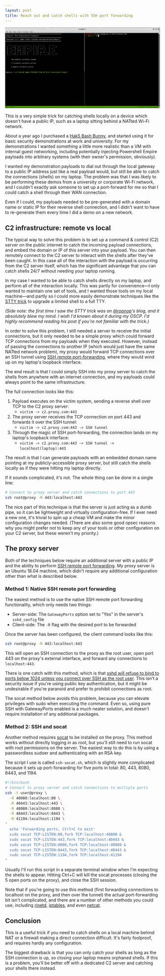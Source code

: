 ```yaml
---
layout: post
title: Reach out and catch shells with SSH port forwarding
---
```


![Catching an Empire listener using SSH port forwarding](../images/shellcatching.png)

This is a very simple trick for catching shells locally on a device which doesn't have a public IP, such as a laptop sitting behind a NATted Wi-Fi network.

About a year ago I purchased a [Hak5 Bash Bunny](https://hakshop.com/products/bash-bunny), and started using it for basic security demonstrations at work and university. For my demonstrations I wanted something a little more realistic than a VM with internal guest networking, including potentially injecting Powershell Empire payloads into arbitrary systems (with their owner's permission, obviously). 

I wanted my demonstration payloads to dial out through the local gateway to a public IP address just like a real payload would, but still be able to catch the connections (shells) on my laptop. The problem was that I was likely to be performing these demos from a university or corporate Wi-Fi network, and I couldn't exactly ask someone to set up a port-forward for me so that I could catch a shell through their WAN connection.

Even if I could, my payloads needed to be pre-generated with a domain name or static IP for their reverse shell connection, and I didn't want to have to re-generate them every time I did a demo on a new network.

## C2 infrastructure: remote vs local

The typical way to solve this problem is to set up a command & control (C2) server on the public internet to catch the incoming payload connections, and embed the domain or IP of this server into your payload. You can then remotely connect to the C2 server to interact with the shells after they've been caught. In this case all of the interaction with the payload is occurring from the C2 server itself, which has the significant advantage that you can catch shells 24/7 without needing your laptop running.

In my case I wanted to be able to catch shells directly on my laptop, and perform all of the interaction locally. This was partly for convenience—I only wanted to maintain one set of tools, and I wanted those tools on my local machine—and partly so I could more easily demonstrate techniques like the [STTY trick](https://blog.ropnop.com/upgrading-simple-shells-to-fully-interactive-ttys/#method3upgradingfromnetcatwithmagic) to upgrade a limited shell to a full TTY.  

*(Side note: the first time I saw the STTY trick was on [@ropnop](https://twitter.com/ropnop)'s blog, and it absolutely blew my mind. I wish I'd known about it during my OSCP. I'd highly recommend reading his post if you're not familiar with the trick.)*

In order to solve this problem, I still needed a server to receive the initial connections, but it only needed to be a simple proxy which could forward TCP connections from my payloads when they executed. However, instead of passing the connections to another IP (which would just have the same NATted network problem), my proxy would forward TCP connections over an SSH tunnel using [SSH remote port-forwarding](https://www.ssh.com/ssh/tunneling/example#sec-Remote-Forwarding), where they would wind up on my laptop's loopback interface. 

The end result is that I could simply SSH into my proxy server to catch the shells from anywhere with an internet connection, and my payloads could always point to the same infrastructure.

The full connection looks like this:

1. Payload executes on the victim system, sending a reverse shell over TCP to the C2 proxy server:
   - `victim -> c2.proxy.com:443`
2. The proxy server receives the TCP connection on port 443 and forwards it over the SSH tunnel: 
   - `victim -> c2.proxy.com:443 -> SSH tunnel`
1. Through the magic of SSH port-forwarding, the connection lands on my laptop's loopback interface:
   - `victim -> c2.proxy.com:443 -> SSH tunnel -> localhost(laptop):443`

The result is that I can generate payloads with an embedded  domain name pointing at my publicly-accessible proxy server, but still catch the shells locally as if they were hitting my laptop directly.

If it sounds complicated, it's not. The whole thing can be done in a single line:

```bash
# Connect to proxy server and catch connections to port 443
ssh root@proxy -R 443:localhost:443
```

The nice part of this technique is that the server is just acting as a dumb pipe, so it can be lightweight and virtually configuration-free. If I ever need a new one, it's trivial to spin up a cheap VM and make the minor configuration changes needed. (There are also some good opsec reasons why you might prefer not to keep any of your tools or other configuration on your C2 server, but these weren't my priority.)

## The proxy server

Both of the techniques below require an additional server with a public IP and the ability to perform [SSH remote port forwarding](https://www.ssh.com/ssh/tunneling/example#sec-Remote-Forwarding). My proxy server is an Ubuntu 18.04 machine, which didn't require any additional configuration other than what is described below.

### Method 1: Native SSH remote port forwarding

The easiest method is to use the native SSH remote port forwarding functionality, which only needs two things: 
- Server-side: The `GatewayPorts` option set to "Yes" in the server's `sshd_config` file
- Client-side: The `-R` flag with the desired port to be forwarded

Once the server has been configured, the client command looks like this:

```bash
ssh root@proxy -R 443:localhost:443
```

This will open an SSH connection to the proxy as the root user, open port 443 on the proxy's external interface, and forward any connections to `localhost:443`. 

There is one catch with this method, which is that [sshd will refuse to bind to ports below 1024 unless you connect over SSH as the root user](https://unix.stackexchange.com/questions/41451/how-can-i-set-up-a-remote-port-forward-on-port-80-to-my-localhost-with-the-help/44296#44296). This isn't a security issue if you're using public key authentication, but it might be undesirable if you're paranoid and prefer to prohibit connections as root.

The socat method below avoids this problem, because you can elevate privileges with sudo when executing the command. Even so, using pure SSH with GatewayPorts enabled is a much neater solution, and doesn't require installation of any additional packages.

### Method 2: SSH and socat

Another method requires [socat](https://www.linux.com/news/socat-general-bidirectional-pipe-handler) to be installed on the proxy. This method works without directly logging in as root, but you'll still need to run socat with root permissions on the server. The easiest way to do this is by using a passwordless sudoer and authenticating with an RSA key.

The script I use is called `ssh-socat.sh`, which is slightly more complicated because it sets up port-forwarding for five ports in total: 80, 443, 8080, 8443, and 1194.

```bash
#!/bin/bash
# Connect to proxy server and catch connections to multiple ports
ssh -t user@proxy \
  -R 40080:localhost:80 \
  -R 40443:localhost:443 \
  -R 48080:localhost:8080 \
  -R 48443:localhost:8443 \
  -R 41194:localhost:1194 \
"
  echo 'Forwarding ports, Ctrl+C to exit'
  sudo socat TCP-LISTEN:80,fork TCP:localhost:40080 &
  sudo socat TCP-LISTEN:443,fork TCP:localhost:40443 &
  sudo socat TCP-LISTEN:8080,fork TCP:localhost:48080 &
  sudo socat TCP-LISTEN:8443,fork TCP:localhost:48443 &
  sudo socat TCP-LISTEN:1194,fork TCP:localhost:41194 
"
```

Usually I'll run this script in a separate terminal window when I'm expecting the shells to appear. Hitting Ctrl+C will kill the socat processes (closing the 5 open ports on the proxy), and close the SSH session.

Note that if you're going to use this method (first forwarding connections to localhost on the proxy, and then over the tunnel) the actual port-forwarding bit isn't complicated, and there are a number of other methods you could use, including [rinetd](http://www.lenzg.net/rinetd/rinetd.html), [iptables](https://www.digitalocean.com/community/tutorials/how-to-forward-ports-through-a-linux-gateway-with-iptables), and even [netcat](https://29a.ch/2009/5/10/forwarding-ports-using-netcat). 

## Conclusion

This is a useful trick if you need to catch shells on a local machine behind NAT or a firewall making a direct connection difficult. It's fairly foolproof, and requires hardly any configuration.

The biggest drawback is that you can only catch your shells as long as the SSH connection is up, so closing your laptop means orphaned shells. If this is a problem, you'll be better off with a dedicated C2 server and catching your shells there instead.